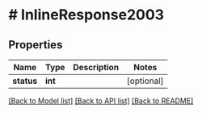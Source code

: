 # # InlineResponse2003

## Properties

Name | Type | Description | Notes
------------ | ------------- | ------------- | -------------
**status** | **int** |  | [optional]

[[Back to Model list]](../../README.md#models) [[Back to API list]](../../README.md#endpoints) [[Back to README]](../../README.md)
